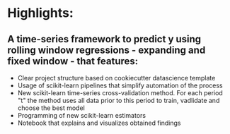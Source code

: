 # Highlights:
## A time-series framework to predict y using rolling window regressions - expanding and fixed window - that features:
 - Clear project structure based on cookiecutter datascience template
- Usage of scikit-learn pipelines that simplify automation of the process
- New scikit-learn time-series cross-validation method. For each period "t" the method uses all data prior to this period to train, vadlidate and choose the best model
- Programming of new scikit-learn estimators
- Notebook that explains and visualizes obtained findings

